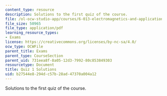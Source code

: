 ```yaml
---
content_type: resource
description: Solutions to the first quiz of the course.
file: /ol-ocw-studio-app/courses/6-013-electromagnetics-and-applications-fall-2005/b27544e8294dc57b28ad47370a004a12_q1_solution.pdf
file_size: 50965
file_type: application/pdf
learning_resource_types:
- Exams
license: https://creativecommons.org/licenses/by-nc-sa/4.0/
ocw_type: OCWFile
parent_title: Exams
parent_type: CourseSection
parent_uid: 731eea8f-8a05-12d3-7992-80c853849303
resourcetype: Document
title: Quiz 1 Solutions
uid: b27544e8-294d-c57b-28ad-47370a004a12
---
```

Solutions to the first quiz of the course.